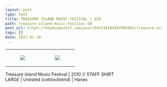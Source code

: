 ```yaml
---
layout: post
type: text
title: TREASURE ISLAND MUSIC FESTIVAL | $50
path: treasure-island-music-festival-50
post_url: https://heybuymyshit.com/post/641534104287985665/treasure-island-music-festival-50
tags: []
date: 2021-01-28
---
```




<table style="width:100%;"><tr><td style="vertical-align:top;">
      <figure class="tmblr-full" data-orig-height="2048" data-orig-width="1365" data-orig-src="https://concertshirts.netlify.app/shirts/0393/0393-01.jpg"><img src="https://64.media.tumblr.com/e9fab6c8dac4c3877cee399ff961bc0e/e9f3388449c8f69c-ac/s540x810/14493f8d5f8eb3ecbaf7d412b91531f252b9f7c8.jpg" data-orig-height="2048" data-orig-width="1365" data-orig-src="https://concertshirts.netlify.app/shirts/0393/0393-01.jpg"/></figure></td>
    <td style="vertical-align:top;">
      <figure class="tmblr-full" data-orig-height="2048" data-orig-width="1365" data-orig-src="https://concertshirts.netlify.app/shirts/0393/0393-02.jpg"><img src="https://64.media.tumblr.com/3bab6fcad4be5cbe32d1ae8cce264f54/e9f3388449c8f69c-19/s540x810/086576c7a51b80ba0485f2b22d77b7d9b3709653.jpg" data-orig-height="2048" data-orig-width="1365" data-orig-src="https://concertshirts.netlify.app/shirts/0393/0393-02.jpg"/></figure></td>
  </tr></table><p>
  Treasure Island Music Festival | 2010 // STAFF SHIRT<br/>LARGE | Unlisted (cotton/blend) | Hanes
</p>
